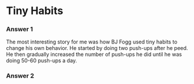 # Tiny Habits

### Answer 1
The most interesting story for me was how BJ Fogg used tiny habits to change his own behavior. He started by doing two push-ups after he peed. He then gradually increased the number of push-ups he did until he was doing 50-60 push-ups a day.

### Answer 2
